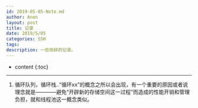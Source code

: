 ```yaml
---
id: 2019-05-05-Note.md
author: Anon
layout: post
title: 记录
date: 2019/5/05
categories: SSH
tags: 
description: 一些琐碎的记录。
---
```


* content
{:toc}

___

1. 循环队列，循环栈..“循环xx”的概念之所以会出现，有一个重要的原因或者说理念就是————避免“开辟新的存储空间这一过程”而造成的性能开销和管理负担，就和线程池这一概念类似。
